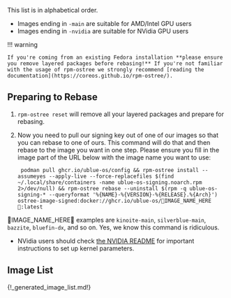 This list is in alphabetical order. 

- Images ending in `-main` are suitable for AMD/Intel GPU users
- Images ending in `-nvidia` are suitable for NVidia GPU users

!!! warning

    If you're coming from an existing Fedora installation **please ensure you remove layered packages before rebasing!** If you're not familiar with the usage of rpm-ostree we strongly recommend [reading the documentation](https://coreos.github.io/rpm-ostree/).

## Preparing to Rebase 

1. `rpm-ostree reset` will remove all your layered packages and prepare for rebasing. 
2. Now you need to pull our signing key out of one of our images so that you can rebase to one of ours. This command will do that and then rebase to the image you want in one step. Please ensure you fill in the image part of the URL below with the image name you want to use:

        podman pull ghcr.io/ublue-os/config && rpm-ostree install --assumeyes --apply-live --force-replacefiles $(find ~/.local/share/containers -name ublue-os-signing.noarch.rpm 2>/dev/null) && rpm-ostree rebase --uninstall $(rpm -q ublue-os-signing-* --queryformat '%{NAME}-%{VERSION}-%{RELEASE}.%{Arch}') ostree-image-signed:docker://ghcr.io/ublue-os/🚨IMAGE_NAME_HERE🚨:latest

🚨IMAGE_NAME_HERE🚨 examples are `kinoite-main`, `silverblue-main`, `bazzite`, `bluefin-dx`, and so on. Yes, we know this command is ridiculous. 

- NVidia users should check [the NVIDIA README](https://universal-blue.org/images/nvidia/) for important instructions to set up kernel parameters.
   
## Image List

{!_generated_image_list.md!}
